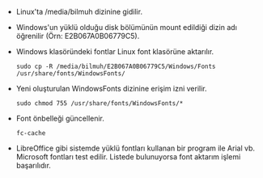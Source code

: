 - Linux'ta /media/bilmuh dizinine gidilir.

- Windows'un yüklü olduğu disk bölümünün mount edildiği dizin adı öğrenilir (Örn: E2B067A0B06779C5).

- Windows klasöründeki fontlar Linux font klasörüne aktarılır.
  ```
  sudo cp -R /media/bilmuh/E2B067A0B06779C5/Windows/Fonts /usr/share/fonts/WindowsFonts/
  ```

- Yeni oluşturulan WindowsFonts dizinine erişim izni verilir.
  ```
  sudo chmod 755 /usr/share/fonts/WindowsFonts/*
  ```

- Font önbelleği güncellenir.
  ```
  fc-cache
  ```

- LibreOffice gibi sistemde yüklü fontları kullanan bir program ile Arial vb. Microsoft fontları test edilir. Listede bulunuyorsa font aktarım işlemi başarılıdır.

